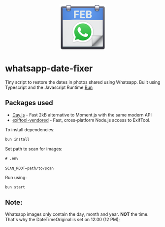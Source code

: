 <p align="center" width="100%">
    <img width="150px" alt="whatsapp-date-fixer" src="./public/icon.png"> 
</p>

# whatsapp-date-fixer
Tiny script to restore the dates in photos shared using Whatsapp. Built using Typescript and the Javascript Runtime [Bun](https://bun.sh/)

## Packages used
- [Day.js](https://day.js.org/) - Fast 2kB alternative to Moment.js with the same modern API
- [exiftool-vendored](https://github.com/photostructure/exiftool-vendored.js) - Fast, cross-platform Node.js access to ExifTool.


To install dependencies:

```bash
bun install
```

Set path to scan for images:
```env
# .env

SCAN_ROOT=path/to/scan
```

Run using:

```bash
bun start
```

## Note:
Whatsapp images only contain the day, month and year. **NOT** the time. That's why the DateTimeOriginal is set on 12:00 (12 PM);
